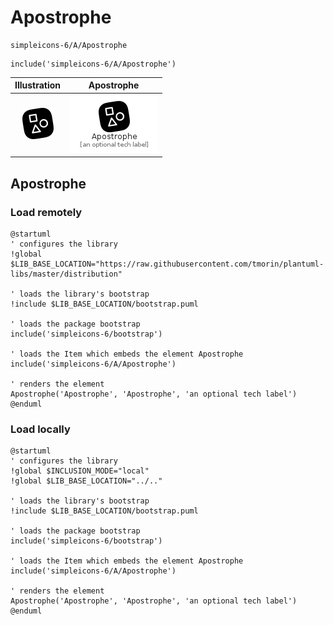 # Apostrophe


```text
simpleicons-6/A/Apostrophe
```

```text
include('simpleicons-6/A/Apostrophe')
```



| Illustration | Apostrophe |
| :---: | :---: |
| ![illustration for Illustration](../../simpleicons-6/A/Apostrophe.png) | ![illustration for Apostrophe](../../simpleicons-6/A/Apostrophe.Local.png) |




## Apostrophe

### Load remotely
```plantuml
@startuml
' configures the library
!global $LIB_BASE_LOCATION="https://raw.githubusercontent.com/tmorin/plantuml-libs/master/distribution"

' loads the library's bootstrap
!include $LIB_BASE_LOCATION/bootstrap.puml

' loads the package bootstrap
include('simpleicons-6/bootstrap')

' loads the Item which embeds the element Apostrophe
include('simpleicons-6/A/Apostrophe')

' renders the element
Apostrophe('Apostrophe', 'Apostrophe', 'an optional tech label')
@enduml
```

### Load locally
```plantuml
@startuml
' configures the library
!global $INCLUSION_MODE="local"
!global $LIB_BASE_LOCATION="../.."

' loads the library's bootstrap
!include $LIB_BASE_LOCATION/bootstrap.puml

' loads the package bootstrap
include('simpleicons-6/bootstrap')

' loads the Item which embeds the element Apostrophe
include('simpleicons-6/A/Apostrophe')

' renders the element
Apostrophe('Apostrophe', 'Apostrophe', 'an optional tech label')
@enduml
```

